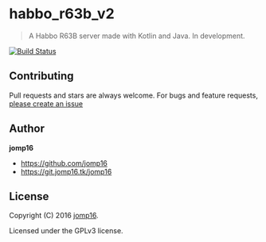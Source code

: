 # habbo_r63b_v2
> A Habbo R63B server made with Kotlin and Java. In development.

[![Build Status](https://jenkins.jomp16.tk/job/habbo_r63b_v2/badge/icon)](https://jenkins.jomp16.tk/job/habbo_r63b_v2/)

## Contributing

Pull requests and stars are always welcome. For bugs and feature requests, [please create an issue](https://git.jomp16.tk/jomp16/habbo_r63b_v2/issues)

## Author

**jomp16**

+ https://github.com/jomp16
+ https://git.jomp16.tk/jomp16

## License

Copyright (C) 2016 [jomp16](https://git.jomp16.tk/).

Licensed under the GPLv3 license.
